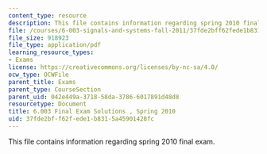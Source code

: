 ```yaml
---
content_type: resource
description: This file contains information regarding spring 2010 final exam.
file: /courses/6-003-signals-and-systems-fall-2011/37fde2bff62fede1b8315a45901428fc_MIT6_003F11_S10final_sol.pdf
file_size: 918923
file_type: application/pdf
learning_resource_types:
- Exams
license: https://creativecommons.org/licenses/by-nc-sa/4.0/
ocw_type: OCWFile
parent_title: Exams
parent_type: CourseSection
parent_uid: 042e449a-3718-58da-3786-6017891d48d8
resourcetype: Document
title: 6.003 Final Exam Solutions , Spring 2010
uid: 37fde2bf-f62f-ede1-b831-5a45901428fc
---
```

This file contains information regarding spring 2010 final exam.